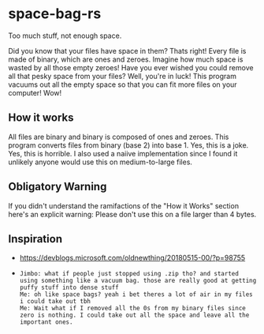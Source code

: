 # space-bag-rs
Too much stuff, not enough space.

Did you know that your files have space in them? 
Thats right! Every file is made of binary, which are ones and zeroes. 
Imagine how much space is wasted by all those empty zeroes!
Have you ever wished you could remove all that pesky space from your files? 
Well, you're in luck!
This program vacuums out all the empty space so that you can fit more files on your computer! Wow!

## How it works
All files are binary and binary is composed of ones and zeroes. 
This program converts files from binary (base 2) into base 1. 
Yes, this is a joke. 
Yes, this is horrible.
I also used a naiive implementation since I found it unlikely anyone would use this on medium-to-large files.

## Obligatory Warning
If you didn't understand the ramifactions of the "How it Works" section here's an explicit warning: Please don't use this on a file larger than 4 bytes. 

## Inspiration
 * https://devblogs.microsoft.com/oldnewthing/20180515-00/?p=98755
 * ```
   Jimbo: what if people just stopped using .zip tho? and started using something like a vacuum bag. those are really good at getting puffy stuff into dense stuff
   Me: oh like space bags? yeah i bet theres a lot of air in my files i could take out tbh
   Me: Wait what if I removed all the 0s from my binary files since zero is nothing. I could take out all the space and leave all the important ones.
   ```
